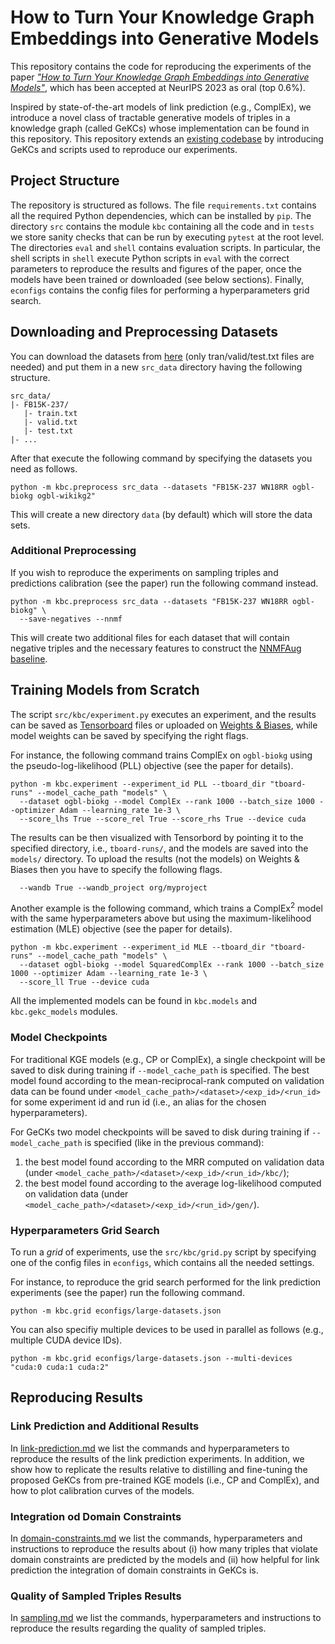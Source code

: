 # How to Turn Your Knowledge Graph Embeddings into Generative Models

This repository contains the code for reproducing the experiments of the paper
[_"How to Turn Your Knowledge Graph Embeddings into Generative Models"_](https://openreview.net/forum?id=RSGNGiB1q4), which has been accepted at NeurIPS 2023 as oral (top 0.6%).

Inspired by state-of-the-art models of link prediction (e.g., ComplEx),
we introduce a novel class of tractable generative models of triples in a knowledge graph (called GeKCs)
whose implementation can be found in this repository.
This repository extends an [existing codebase](https://github.com/facebookresearch/ssl-relation-prediction)
by introducing GeKCs and scripts used to reproduce our experiments.

## Project Structure

The repository is structured as follows.
The file ```requirements.txt``` contains all the required Python dependencies, which can be installed by ```pip```.
The directory ```src``` contains the module ```kbc``` containing all the code and in ```tests```
we store sanity checks that can be run by executing ```pytest``` at the root level.
The directories ```eval``` and ```shell``` contains evaluation scripts.
In particular, the shell scripts in ```shell``` execute Python scripts in ```eval``` with the correct parameters to
reproduce the results and figures of the paper, once the models have been trained or downloaded (see below sections).
Finally, ```econfigs``` contains the config files for performing a hyperparameters grid search.

## Downloading and Preprocessing Datasets

You can download the datasets from [here](https://github.com/villmow/datasets_knowledge_embedding)
(only tran/valid/test.txt files are needed) and put them in a new ```src_data``` directory
having the following structure.
```
src_data/
|- FB15K-237/
   |- train.txt
   |- valid.txt
   |- test.txt
|- ...
```

After that execute the following command by specifying the datasets you need as follows.
```shell
python -m kbc.preprocess src_data --datasets "FB15K-237 WN18RR ogbl-biokg ogbl-wikikg2"
```
This will create a new directory ```data``` (by default) which will store the data sets.

### Additional Preprocessing

If you wish to reproduce the experiments on sampling triples and predictions calibration (see the paper)
run the following command instead.
```shell
python -m kbc.preprocess src_data --datasets "FB15K-237 WN18RR ogbl-biokg" \
  --save-negatives --nnmf
```
This will create two additional files for each dataset that will contain negative triples
and the necessary features to construct the [NNMFAug baseline](https://arxiv.org/abs/2110.13205). 

## Training Models from Scratch

The script ```src/kbc/experiment.py``` executes an experiment,
and the results can be saved as [Tensorboard](https://pytorch.org/docs/stable/tensorboard.html) files
or uploaded on [Weights & Biases](https://wandb.ai/site),
while model weights can be saved by specifying the right flags.

For instance, the following command trains ComplEx on ```ogbl-biokg```
using the pseudo-log-likelihood (PLL) objective (see the paper for details).
```shell
python -m kbc.experiment --experiment_id PLL --tboard_dir "tboard-runs" --model_cache_path "models" \
  --dataset ogbl-biokg --model ComplEx --rank 1000 --batch_size 1000 --optimizer Adam --learning_rate 1e-3 \
  --score_lhs True --score_rel True --score_rhs True --device cuda
```
The results can be then visualized with Tensorbord by pointing it to the specified directory, i.e., ```tboard-runs/```,
and the models are saved into the ```models/``` directory.
To upload the results (not the models) on Weights & Biases then you have to specify the following flags.
```
  --wandb True --wandb_project org/myproject
```

Another example is the following command, which trains a ComplEx<sup>2</sup> model with the same hyperparameters above
but using the maximum-likelihood estimation (MLE) objective (see the paper for details).
```shell
python -m kbc.experiment --experiment_id MLE --tboard_dir "tboard-runs" --model_cache_path "models" \
  --dataset ogbl-biokg --model SquaredComplEx --rank 1000 --batch_size 1000 --optimizer Adam --learning_rate 1e-3 \
  --score_ll True --device cuda
```
All the implemented models can be found in ```kbc.models``` and ```kbc.gekc_models``` modules.

### Model Checkpoints

For traditional KGE models (e.g., CP or ComplEx), a single checkpoint will be saved to disk during training
if ```--model_cache_path``` is specified.
The best model found according to the mean-reciprocal-rank computed on validation data
can be found under ```<model_cache_path>/<dataset>/<exp_id>/<run_id>```
for some experiment id and run id (i.e., an alias for the chosen hyperparameters).

For GeCKs two model checkpoints will be saved to disk during training
if ```--model_cache_path``` is specified (like in the previous command):
1. the best model found according to the MRR computed on validation data
   (under ```<model_cache_path>/<dataset>/<exp_id>/<run_id>/kbc/```);
2. the best model found according to the average log-likelihood computed on validation data
   (under ```<model_cache_path>/<dataset>/<exp_id>/<run_id>/gen/```).

### Hyperparameters Grid Search

To run a _grid_ of experiments, use the ```src/kbc/grid.py``` script
by specifying one of the config files in ```econfigs```, which contains all the needed settings.

For instance, to reproduce the grid search performed for the link prediction experiments (see the paper)
run the following command.
```shell
python -m kbc.grid econfigs/large-datasets.json
```
You can also specifiy multiple devices to be used in parallel as follows (e.g., multiple CUDA device IDs).
```shell
python -m kbc.grid econfigs/large-datasets.json --multi-devices "cuda:0 cuda:1 cuda:2"
```

## Reproducing Results

### Link Prediction and Additional Results

In [link-prediction.md](docs/link-prediction.md) we list the commands and hyperparameters to
reproduce the results of the link prediction experiments.
In addition, we show how to replicate the results relative to distilling and fine-tuning the proposed GeKCs
from pre-trained KGE models (i.e., CP and ComplEx), and how to plot calibration curves of the models.

### Integration od Domain Constraints

In [domain-constraints.md](docs/domain-constraints.md) we list the commands, hyperparameters and instructions to
reproduce the results about (i) how many triples that violate domain constraints are predicted by the models
and (ii) how helpful for link prediction the integration of domain constraints in GeKCs is. 

### Quality of Sampled Triples Results

In [sampling.md](docs/sampling.md) we list the commands, hyperparameters and instructions to
reproduce the results regarding the quality of sampled triples.
